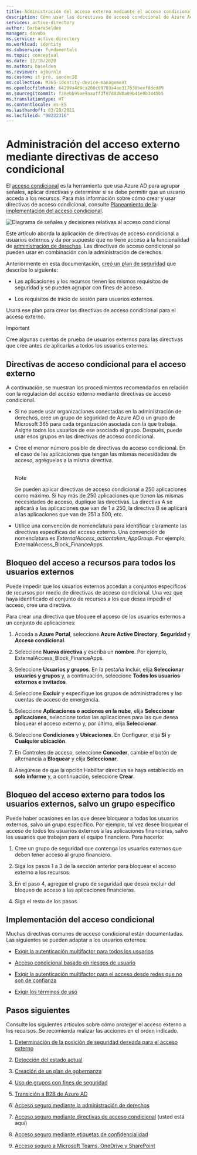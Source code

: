 ```yaml
---
title: Administración del acceso externo mediante el acceso condicional de Azure Active Directory
description: Cómo usar las directivas de acceso condicional de Azure Active Directory para proteger el acceso externo a los recursos.
services: active-directory
author: BarbaraSelden
manager: daveba
ms.service: active-directory
ms.workload: identity
ms.subservice: fundamentals
ms.topic: conceptual
ms.date: 12/18/2020
ms.author: baselden
ms.reviewer: ajburnle
ms.custom: it-pro, seodec18
ms.collection: M365-identity-device-management
ms.openlocfilehash: 64209a4d9ca200c69783a4ae317b38beef8ded89
ms.sourcegitcommit: f28ebb95ae9aaaff3f87d8388a09b41e0b3445b5
ms.translationtype: HT
ms.contentlocale: es-ES
ms.lasthandoff: 03/29/2021
ms.locfileid: "98222316"
---
```

# <a name="manage-external-access-with-conditional-access-policies"></a>Administración del acceso externo mediante directivas de acceso condicional 

El [acceso condicional](../conditional-access/overview.md) es la herramienta que usa Azure AD para agrupar señales, aplicar directivas y determinar si se debe permitir que un usuario acceda a los recursos. Para más información sobre cómo crear y usar directivas de acceso condicional, consulte [Planeamiento de la implementación del acceso condicional](../conditional-access/plan-conditional-access.md). 

![Diagrama de señales y decisiones relativas al acceso condicional](media/secure-external-access//7-conditional-access-signals.png)



Este artículo aborda la aplicación de directivas de acceso condicional a usuarios externos y da por supuesto que no tiene acceso a la funcionalidad de [administración de derechos](../governance/entitlement-management-overview.md). Las directivas de acceso condicional se pueden usar en combinación con la administración de derechos.

Anteriormente en esta documentación, [creó un plan de seguridad](3-secure-access-plan.md) que describe lo siguiente:

* Las aplicaciones y los recursos tienen los mismos requisitos de seguridad y se pueden agrupar con fines de acceso.

* Los requisitos de inicio de sesión para usuarios externos.

Usará ese plan para crear las directivas de acceso condicional para el acceso externo. 

> [!IMPORTANT]
> Cree algunas cuentas de prueba de usuarios externos para las directivas que cree antes de aplicarlas a todos los usuarios externos.

## <a name="conditional-access-policies-for-external-access"></a>Directivas de acceso condicional para el acceso externo

A continuación, se muestran los procedimientos recomendados en relación con la regulación del acceso externo mediante directivas de acceso condicional.

* Si no puede usar organizaciones conectadas en la administración de derechos, cree un grupo de seguridad de Azure AD o un grupo de Microsoft 365 para cada organización asociada con la que trabaja. Asigne todos los usuarios de ese asociado al grupo. Después, puede usar esos grupos en las directivas de acceso condicional.

* Cree el menor número posible de directivas de acceso condicional. En el caso de las aplicaciones que tengan las mismas necesidades de acceso, agréguelas a la misma directiva.  
‎ 
   > [!NOTE]
   > Se pueden aplicar directivas de acceso condicional a 250 aplicaciones como máximo. Si hay más de 250 aplicaciones que tienen las mismas necesidades de acceso, duplique las directivas. La directiva A se aplicará a las aplicaciones que van de 1 a 250, la directiva B se aplicará a las aplicaciones que van de 251 a 500, etc.

* Utilice una convención de nomenclatura para identificar claramente las directivas específicas del acceso externo. Una convención de nomenclatura es ‎*ExternalAccess_actiontaken_AppGroup*. Por ejemplo, ExternalAccess_Block_FinanceApps.

## <a name="block-all-external-users-from-resources"></a>Bloqueo del acceso a recursos para todos los usuarios externos

Puede impedir que los usuarios externos accedan a conjuntos específicos de recursos por medio de directivas de acceso condicional. Una vez que haya identificado el conjunto de recursos a los que desea impedir el acceso, cree una directiva.

Para crear una directiva que bloquee el acceso de los usuarios externos a un conjunto de aplicaciones:

1. Acceda a **Azure Portal**, seleccione **Azure Active Directory**, **Seguridad** y **Acceso condicional**.

2. Seleccione **Nueva directiva** y escriba un **nombre**. Por ejemplo, ExternalAccess_Block_FinanceApps.

3. Seleccione **Usuarios y grupos**. En la pestaña Incluir, elija **Seleccionar usuarios y grupos** y, a continuación, seleccione **Todos los usuarios externos e invitados**. 

4. Seleccione **Excluir** y especifique los grupos de administradores y las cuentas de acceso de emergencia.

5. Seleccione **Aplicaciones o acciones en la nube**, elija **Seleccionar aplicaciones**, seleccione todas las aplicaciones para las que desea bloquear el acceso externo y, por último, elija **Seleccionar**.

6. Seleccione **Condiciones** y **Ubicaciones**. En Configurar, elija **Sí** y **Cualquier ubicación**.

7. En Controles de acceso, seleccione **Conceder**, cambie el botón de alternancia a **Bloquear** y elija **Seleccionar**.

8. Asegúrese de que la opción Habilitar directiva se haya establecido en **solo informe** y, a continuación, seleccione **Crear**.

## <a name="block-external-access-to-all-except-specific-external-users"></a>Bloqueo del acceso externo para todos los usuarios externos, salvo un grupo específico

Puede haber ocasiones en las que desee bloquear a todos los usuarios externos, salvo un grupo específico. Por ejemplo, tal vez desee bloquear el acceso de todos los usuarios externos a las aplicaciones financieras, salvo los usuarios que trabajan para el equipo financiero. Para hacerlo:

1. Cree un grupo de seguridad que contenga los usuarios externos que deben tener acceso al grupo financiero.

2. Siga los pasos 1 a 3 de la sección anterior para bloquear el acceso externo a los recursos.

3. En el paso 4, agregue el grupo de seguridad que desea excluir del bloqueo de acceso a las aplicaciones financieras.

4. Siga el resto de los pasos.

## <a name="implement-conditional-access"></a>Implementación del acceso condicional

Muchas directivas comunes de acceso condicional están documentadas. Las siguientes se pueden adaptar a los usuarios externos:

* [Exigir la autenticación multifactor para todos los usuarios](../conditional-access/howto-conditional-access-policy-all-users-mfa.md)

* [Acceso condicional basado en riesgos de usuario](../conditional-access/howto-conditional-access-policy-risk-user.md)

* [Exigir la autenticación multifactor para el acceso desde redes que no son de confianza](../conditional-access/untrusted-networks.md) 

* [Exigir los términos de uso](../conditional-access/terms-of-use.md)

## <a name="next-steps"></a>Pasos siguientes

Consulte los siguientes artículos sobre cómo proteger el acceso externo a los recursos. Se recomienda realizar las acciones en el orden indicado.

1. [Determinación de la posición de seguridad deseada para el acceso externo](1-secure-access-posture.md)

2. [Detección del estado actual](2-secure-access-current-state.md)

3. [Creación de un plan de gobernanza](3-secure-access-plan.md)

4. [Uso de grupos con fines de seguridad](4-secure-access-groups.md)

5. [Transición a B2B de Azure AD](5-secure-access-b2b.md)

6. [Acceso seguro mediante la administración de derechos](6-secure-access-entitlement-managment.md)

7. [Acceso seguro mediante directivas de acceso condicional](7-secure-access-conditional-access.md) (usted está aquí)

8. [Acceso seguro mediante etiquetas de confidencialidad](8-secure-access-sensitivity-labels.md)

9. [Acceso seguro a Microsoft Teams, OneDrive y SharePoint](9-secure-access-teams-sharepoint.md)
